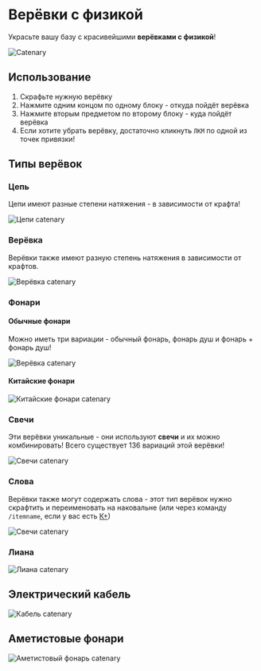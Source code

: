 # Верёвки с физикой

Украсьте вашу базу с красивейшими **верёвками с физикой**!

![Catenary](/assets/updates/7season/7_0_0/catenary.png)

## Использование

1. Скрафьте нужную верёвку
2. Нажмите одним концом по одному блоку - откуда пойдёт верёвка
3. Нажмите вторым предметом по второму блоку - куда пойдёт верёвка
4. Если хотите убрать верёвку, достаточно кликнуть `ЛКМ` по одной из точек привязки!

## Типы верёвок

### Цепь

Цепи имеют разные степени натяжения - в зависимости от крафта!

![Цепи catenary](/assets/gameplay/unique/catenary/chain.gif)

### Верёвка

Верёвки также имеют разную степень натяжения в зависимости от крафтов.

![Верёвка catenary](/assets/gameplay/unique/catenary/rope.gif)

### Фонари

#### Обычные фонари

Можно иметь три вариации - обычный фонарь, фонарь душ и фонарь + фонарь душ!

![Верёвка catenary](/assets/gameplay/unique/catenary/chain_with_lanterns.gif)

#### Китайские фонари

![Китайские фонари catenary](/assets/gameplay/unique/catenary/chain_with_paper_lanterns.png)

### Свечи

Эти верёвки уникальные - они используют **свечи** и их можно комбинировать! Всего существует 136 вариаций этой верёвки!

![Свечи catenary](/assets/gameplay/unique/catenary/candles.gif)

### Слова

Верёвки также могут содержать слова - этот тип верёвок нужно скрафтить и переименовать на наковальне (или через команду `/itemname`, если у вас есть [К+](/info/donate.md#котик-kplus))

![Свечи catenary](/assets/gameplay/unique/catenary/spelling.gif)

### Лиана

![Лиана catenary](/assets/gameplay/unique/catenary/bamboo_liana.png)

## Электрический кабель

![Кабель catenary](/assets/gameplay/unique/catenary/electrical_cable.png)

## Аметистовые фонари

![Аметистовый фонарь catenary](/assets/gameplay/unique/catenary/amethyst_lights.png)